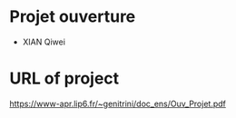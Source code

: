 # Projet  ouverture
- XIAN Qiwei
# URL of project
https://www-apr.lip6.fr/~genitrini/doc_ens/Ouv_Projet.pdf
